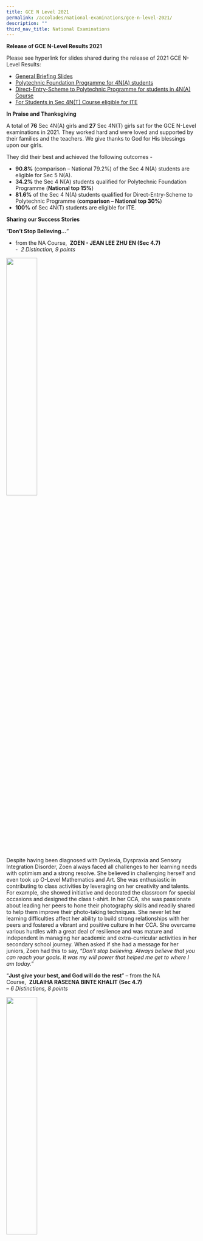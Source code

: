 ```yaml
---
title: GCE N Level 2021
permalink: /accolades/national-examinations/gce-n-level-2021/
description: ""
third_nav_title: National Examinations
---
```

**Release of GCE N-Level Results 2021**


Please see hyperlink for slides shared during the release of 2021 GCE N-Level Results:  

*   [General Briefing Slides](/files/General%20briefing%20Slides%20-%202021%20Release_of_N_Level_Results.pdf)
*   [Polytechnic Foundation Programme for 4N(A) students](/files/Polytechnic%20Foundation%20Programme%20PFP%20Briefing%202021.pdf)
*   [Direct-Entry-Scheme to Polytechnic Programme for students in 4N(A) Course](/files/Direct%20Entry%20Scheme%20to%20Poly%20Prog%202021.pdf)
*   [For Students in Sec 4N(T) Course eligible for ITE](/files/4NT%20students%20eligible%20for%20ITE%20Slides%202021.pdf)

**In Praise and Thanksgiving**  

A total of **76** Sec 4N(A) girls and **27** Sec 4N(T) girls sat for the GCE N-Level examinations in 2021. They worked hard and were loved and supported by their families and the teachers. We give thanks to God for His blessings upon our girls.  
  
They did their best and achieved the following outcomes -  

*   **90.8%** (comparison – National 79.2%) of the Sec 4 N(A) students are eligible for Sec 5 N(A).
*   **34.2%** the Sec 4 N(A) students qualified for Polytechnic Foundation Programme (**National top 15%**)
*   **81.6%** of the Sec 4 N(A) students qualified for Direct-Entry-Scheme to Polytechnic Programme (**comparison – National top 30%**)
*   **100%** of Sec 4N(T) students are eligible for ITE.  
    

  
**Sharing our Success Stories**  

  

“**Don’t Stop Believing…**” 
- from the NA Course,  **ZOEN - JEAN LEE ZHU EN (Sec 4.7)**  
-  _2 Distinction, 9 points_

<img src="/images/zoen.png" 
     style="width:40%">
		 
Despite having been diagnosed with Dyslexia, Dyspraxia and Sensory Integration Disorder, Zoen always faced all challenges to her learning needs with optimism and a strong resolve. She believed in challenging herself and even took up O-Level Mathematics and Art. She was enthusiastic in contributing to class activities by leveraging on her creativity and talents. For example, she showed initiative and decorated the classroom for special occasions and designed the class t-shirt. In her CCA, she was passionate about leading her peers to hone their photography skills and readily shared to help them improve their photo-taking techniques. She never let her learning difficulties affect her ability to build strong relationships with her peers and fostered a vibrant and positive culture in her CCA. She overcame various hurdles with a great deal of resilience and was mature and independent in managing her academic and extra-curricular activities in her secondary school journey. When asked if she had a message for her juniors, Zoen had this to say, _“Don’t stop believing. Always believe that you can reach your goals. It was my will power that helped me get to where I am today.”_

“**Just give your best, and God will do the rest**”
– from the NA Course,  **ZULAIHA RASEENA BINTE KHALIT (Sec 4.7)**  
– _6 Distinctions, 8 points_

<img src="/images/zulaiha.png" 
     style="width:40%">
		 
Zulaiha was from the Normal (Technical) stream and put in consistent hard work to achieve good results, allowing her to transfer to the Normal (Academic) stream in Secondary 2. Even with the more demanding academic workload, Zulaiha handled the challenges with a positive learning attitude and a great deal of resilience.  Her commendable academic performance earned her Edusave Scholarships in 2018, 2019 and 2020. Despite her many achievements, Zulaiha remained humble and constantly showed care and concern to the people around her. She was a good role model to her peers as a caring, respectful and resilient individual, and this earned her the MOE-Edusave Character Award. Ever the modest one, she had this advice for her peers, _“Never compare yourself with others. Just give your best, and God will do the rest.”_

“**Never Give Up**”
– from the NT Course, **TANG WAN ZHI (Sec 4.8)**  
_– EMB2 10 points_

<img src="/images/wanzhi.png" 
     style="width:40%">
		 
2021 proved to be a challenging time for many, and it was no different for Wan Zhi. Without a learning device that she could call her own, getting online to follow lessons became a daily struggle. However, she was determined to do her best and never allowed what she lacked to become an obstacle towards success. 2021 saw her trying to juggle her time between studies and her commitment to the SYF rehearsals for her CCA (Concert Band). It was tough focusing on her studies when her mind was sometimes on the music scores of her timpani. Inspired by an encouraging classmate who scored better than her, and who in turn became her study buddy, Wan Zhi made up her mind that she was going to embrace her class motto – Be the best that you can be. She burnt the midnight oil, revised consistently, clarified when in doubt and even helped others who were weaker in the subjects she was stronger in. Her perseverance yielded good results and that motivated her even further. Wan Zhi's ‘_never give up_’ attitude, coupled with encouragement she received from her friends, teachers and unconditional support from her mother has shaped her strength and determination to do well in her studies. When asked what the secret to her success was, she said, _“With perseverance, success is just around the corner.”_ Indeed, it is.

“**Overcoming All Odds**”  
– from the NT Course, **Wong XIN YI DAWN (Sec 4.8)** 
– _EMB2 7 points_

<img src="/images/dawn.png" 
     style="width:40%">
		 
The loss of her mother when she was in primary school was a huge blow to Dawn and this negatively affected her studies. Her relatives played an important role in supporting both her father and her through this difficult time. Secondary school proved to be a turning point in Dawn’s journey. Despite her ADHD condition, she was diligent and attentive during lessons despite the distractions she found around her. She struggled with school work and needed more time to keep up with her lessons. However, she had a positive attitude towards her studies and was keen to excel. She put in extra effort to overcome her struggles with spelling and word recognition and passed her English at a higher stream. Dawn always put the needs of others before her own and tried her best to extend her help to her classmates who were in need of emotional and academic support. In 2021, Dawn had to manage her time between her studies and her commitment to her CCA, Concert Band. She was in the percussion section and had to devote her time practicing the different instruments in preparation for the SYF, while preparing for her N-Level examinations at the same time. Finding confidence when her hard work was rewarded with good grades, she continued her hard work throughout her four years in PL to obtain excellent results for N Level.  Dawn embodies how drive and self-determination to succeed can help achieve one’s goals. Regardless of the challenges she encounters, she always faces them with optimism and resolve. Dawn’s motto in life is ‘Work hard, play hard’. When asked if there was anyone she wanted to credit for her results, she gratefully said, *“I want to thank my uncle, who was always there for me.”*

### Celebrating the Success of our Students in the N-Level Course 
  
**(a) Cohort Achievements for the 2021 Students in the 4N(A) Course**  

We would like to celebrate the efforts of the following students who have done especially well for the GCE N(A) Examinations.

<figure>
<img src="/images/Picture%201.jpg">
<figcaption>Our heartiest congratulations to the top 4NA students - who scored 6 points - Rasinah Begum D/O Sivakumar (4.7) and Clarah Amber Tan Xue-En</figcaption>
</figure>

<figure>
<img src="/images/Picture%202.jpg">
<figcaption>Big smiles all around - Students who achieved 7 points</figcaption>
</figure>

<figure>
<img src="/images/Picture%203.jpg">
<figcaption>Feeling grateful for having achieved 8 points!</figcaption>
</figure>

<figure>
<img src="/images/Picture%204.jpg">
<figcaption>Big Smiles all around. Well Done Girls! – Our 9 pointers</figcaption>
</figure>

<figure>
<img src="/images/Picture%205.jpg">
<figcaption>A Joyous Moment for the 10 pointers!</figcaption>
</figure>

**(b) Cohort Achievements for the 2021 Students in the 4N(T) Course**  
   
We rejoice with Wong Xin Yi Dawn, for being the Top Student in the NT Course





